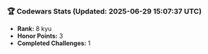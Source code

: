 ### 🏆 Codewars Stats (Updated: 2025-06-29 15:07:37 UTC)

- **Rank:** 8 kyu
- **Honor Points:** 3
- **Completed Challenges:** 1
